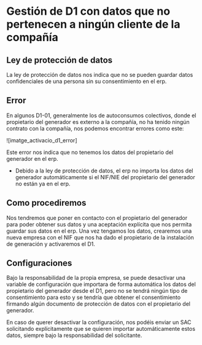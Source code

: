 # Gestión de D1 con datos que no pertenecen a ningún cliente de la compañía

## Ley de protección de datos

La ley de protección de datos nos indica que no se pueden guardar datos confidenciales de una persona sin su consentimiento en el erp.

## Error

En algunos D1-01, generalmente los de autoconsumos colectivos, donde el propietario del generador es externo a la compañía, no ha tenido ningún contrato con la compañía, nos podemos encontrar errores como este:

![imatge_activacio_d1_error]

Este error nos indica que no tenemos los datos del propietario del generador en el erp.

- Debido a la ley de protección de datos, el erp no importa los datos del generador automáticamente si el NIF/NIE del propietario del generador no están ya en el erp.

## Como procediremos

Nos tendremos que poner en contacto con el propietario del generador para poder obtener sus datos y una aceptación explícita que nos permita guardar sus datos en el erp. Una vez tengamos los datos, crearemos una nueva empresa con el NIF que nos ha dado el propietario de la instalación de generación y activaremos el D1.

## Configuraciones

Bajo la responsabilidad de la propia empresa, se puede desactivar una variable de configuración que importara de forma automática los datos del propietario del generador desde el D1, pero no se tendrá ningún tipo de consentimiento para esto y se tendría que obtener el consentimiento firmando algún documento de protección de datos con el propietario del generador.

En caso de querer desactivar la configuración, nos podéis enviar un SAC solicitando explícitamente que se quieren importar automáticamente estos datos, siempre bajo la responsabilidad del solicitante.
